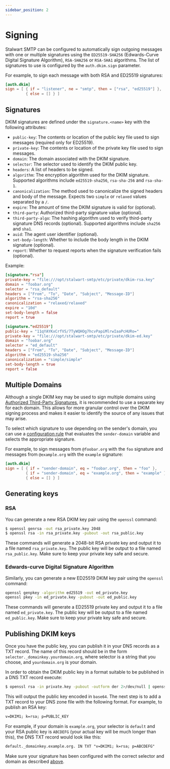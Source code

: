 ```yaml
---
sidebar_position: 2
---
```


# Signing

Stalwart SMTP can be configured to automatically sign outgoing messages with one or multiple signatures using the `ED25519-SHA256` (Edwards-Curve Digital Signature Algorithm), `RSA-SHA256` or `RSA-SHA1` algorithms. The list of signatures to use is configured by the `auth.dkim.sign` parameter.

For example, to sign each message with both RSA and ED25519 signatures:

```toml
[auth.dkim]
sign = [ { if = "listener", ne = "smtp", then = ["rsa", "ed25519"] }, 
         { else = [] } ]
```

## Signatures

DKIM signatures are defined under the `signature.<name>` key with the following attributes:

- `public-key`: The contents or location of the public key file used to sign messages (required only for ED25519).
- `private-key`: The contents or location of the private key file used to sign messages.
- `domain`: The domain associated with the DKIM signature.
- `selector`: The selector used to identify the DKIM public key.
- `headers`: A list of headers to be signed.
- `algorithm`: The encryption algorithm used for the DKIM signature. Supported algorithms include `ed25519-sha256`, `rsa-sha-256` and `rsa-sha-1`.
- `canonicalization`: The method used to canonicalize the signed headers and body of the message. Expects two `simple` or `relaxed` values separated by a `/`.
- `expire`: The amount of time the DKIM signature is valid for (optional).
- `third-party`: Authorized third-party signature value (optional).
- `third-party-algo`: The hashing algorithm used to verify third-party signature DNS records (optional). Supported algorithms include `sha256` and `sha1`.
- `auid`: The agent user identifier (optional).
- `set-body-length`: Whether to include the body length in the DKIM signature (optional).
- `report`: Whether to request reports when the signature verification fails (optional).

Example:

```toml
[signature."rsa"]
private-key = "file:///opt/stalwart-smtp/etc/private/dkim-rsa.key"
domain = "foobar.org"
selector = "rsa_default"
headers = ["From", "To", "Date", "Subject", "Message-ID"]
algorithm = "rsa-sha256"
canonicalization = "relaxed/relaxed"
expire = "10d"
set-body-length = false
report = true

[signature."ed25519"]
public-key = "11qYAYKxCrfVS/7TyWQHOg7hcvPapiMlrwIaaPcHURo="
private-key = "file:///opt/stalwart-smtp/etc/private/dkim-ed.key"
domain = "foobar.org"
selector = "ed_default"
headers = ["From", "To", "Date", "Subject", "Message-ID"]
algorithm = "ed25519-sha256"
canonicalization = "simple/simple"
set-body-length = true
report = false
```

## Multiple Domains

Although a single DKIM key may be used to sign multiple domains using [Authorized Third-Party Signatures](https://www.ietf.org/rfc/rfc6541.html), it is recommended to use a separate key for each domain. This allows for more granular control over the DKIM signing process and makes it easier to identify the source of any issues that may arise.

To select which signature to use depending on the sender's domain, you can use a [configuration rule](/docs/smtp/overview) that evaluates the `sender-domain` variable and selects the appropriate signature. 

For example, to sign messages from `@foobar.org` with the `foo` signature and messages from `@example.org` with the `example` signature:

```toml
[auth.dkim]
sign = [ { if = "sender-domain", eq = "foobar.org", then = "foo" }, 
         { if = "sender-domain", eq = "example.org", then = "example" }, 
         { else = [] } ]
```

## Generating keys

### RSA

You can generate a new RSA DKIM key pair using the `openssl` command:

```bash
$ openssl genrsa -out rsa_private.key 2048
$ openssl rsa -in rsa_private.key -pubout -out rsa_public.key
```

These commands will generate a 2048-bit RSA private key and output it to a file named `rsa_private.key`. The public key will be output to a file named `rsa_public.key`.
Make sure to keep your private key safe and secure.

### Edwards-curve Digital Signature Algorithm

Similarly, you can generate a new ED25519 DKIM key pair using the `openssl` command:

```bash
openssl genpkey -algorithm ed25519 -out ed_private.key
openssl pkey -in ed_private.key -pubout -out ed_public.key
```

These commands will generate a ED25519 private key and output it to a file named `ed_private.key`. The public key will be output to a file named `ed_public.key`.
Make sure to keep your private key safe and secure.

## Publishing DKIM keys

Once you have the public key, you can publish it in your DNS records as a TXT record. The name of this record should be in the form `selector._domainkey.yourdomain.org`, where selector is a string that you choose, and `yourdomain.org` is your domain.

In order to obtain the DKIM public key in a format suitable to be published in a DNS TXT record execute:

```bash
$ openssl rsa -in private.key -pubout -outform der 2>/dev/null | openssl base64 -A
```

This will output the public key encoded in `base64`. The next step is to add a TXT record to your DNS zone file with the following format. For example, to publish an RSA key:

```txt
v=DKIM1; k=rsa; p=PUBLIC_KEY
```

For example, if your domain is `example.org`, your selector is `default` and your RSA public key is `ABCDEFG` (your actual key will be much longer than this), the DNS TXT record would look like this:

```txt
default._domainkey.example.org. IN TXT "v=DKIM1; k=rsa; p=ABCDEFG"
```

Make sure your signature has been configured with the correct selector and domain as described [above](#signatures).

